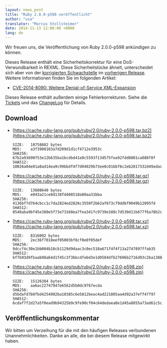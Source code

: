 ```yaml
---
layout: news_post
title: "Ruby 2.0.0-p598 veröffentlicht"
author: "usa"
translator: "Marcus Stollsteimer"
date: 2014-11-13 12:00:00 +0000
lang: de
---
```


Wir freuen uns, die Veröffentlichung von Ruby 2.0.0-p598 ankündigen zu können.

Dieses Release enthält eine Sicherheitskorrektur für eine DoS-Verwundbarkeit
in REXML. Diese Sicherheitslücke ähnelt, unterscheidet sich aber von der
[korrigierten Schwachstelle](https://www.ruby-lang.org/de/news/2014/10/27/rexml-dos-cve-2014-8080/)
im [vorherigen Release](https://www.ruby-lang.org/de/news/2014/10/27/ruby-2-0-0-p594-is-released/).
Weitere Informationen finden Sie im folgenden Artikel:

* [CVE-2014-8090: Weitere Denial-of-Service XML-Expansion](https://www.ruby-lang.org/de/news/2014/11/13/rexml-dos-cve-2014-8090/)

Dieses Release enthält außerdem einige Fehlerkorrekturen.
Siehe die [Tickets](https://bugs.ruby-lang.org/projects/ruby-200/issues?set_filter=1&amp;status_id=5)
und das [ChangeLog](http://svn.ruby-lang.org/repos/ruby/tags/v2_0_0_598/ChangeLog)
für Details.

## Download

* [https://cache.ruby-lang.org/pub/ruby/2.0/ruby-2.0.0-p598.tar.bz2](https://cache.ruby-lang.org/pub/ruby/2.0/ruby-2.0.0-p598.tar.bz2)

      SIZE:   10758882 bytes
      MD5:    a3f3908103a7d209d1d1cf4712e3953c
      SHA256: 67b2a93690f53e12b635ba1bcdbd41e8c5593f13d575fea92fdd8801ca088f0f
      SHA512: 10026a04e01a8ad14ea9c99bbdf4f7d04029b73ee0c01bbf6c2eb2817332d49adacf127b646693b67b5dd7010eaf3b696b23b6335cc0f7ee5a6b56dbba0f6f82

* [https://cache.ruby-lang.org/pub/ruby/2.0/ruby-2.0.0-p598.tar.gz](https://cache.ruby-lang.org/pub/ruby/2.0/ruby-2.0.0-p598.tar.gz)

      SIZE:   13608640 bytes
      MD5:    e043a21ce0d138fd408518a80aa31bba
      SHA256: 4136bf7d764cbcc1c7da2824ed2826c3550f2b62af673c79ddbf9049b12095fd
      SHA512: 0548aba9bf45e380e5f73e73168ea7fea341fc9739e108c7d530d11b677f6a78b2c4e29062d16a73b4286acaa2333ed20cb34e16b65b5b6898da66661f1717da

* [https://cache.ruby-lang.org/pub/ruby/2.0/ruby-2.0.0-p598.tar.xz](https://cache.ruby-lang.org/pub/ruby/2.0/ruby-2.0.0-p598.tar.xz)

      SIZE:   8316092 bytes
      MD5:    2ec36f7018eef05003bf8cf0e0f05def
      SHA256: 9dccf4c30e1bb004b18cb1129d9daac3c0ec510a671f4f4f13a2747897ffab35
      SHA512: bf7b93d9fbaab98a64d1f45c3f3bbcdfebd3e1d0584dfb27696b2716d93c2ba13881e1edaef6d3eccd769ac2e21d6157024c902f3d891951a20b972c1942ef99

* [https://cache.ruby-lang.org/pub/ruby/2.0/ruby-2.0.0-p598.zip](https://cache.ruby-lang.org/pub/ruby/2.0/ruby-2.0.0-p598.zip)

      SIZE:   15126384 bytes
      MD5:    aa6ac22747947e6562d5b0dc9767ecda
      SHA256: d5bdafd7b0fbd4254902ba10385c6e5812beac4ad221805aa4d92a37eff47f97
      SHA512: 6cdaf7f2d27a5f0ead9b94325b9c9fe90cf04c64dedaea8e1d45a8855a73ad61c5c72f1fda835eab73693c25c15a74c7e4e639ed5c18a9433dd79e398600b3ea

## Veröffentlichungskommentar

Wir bitten um Verzeihung für die mit den häufigen Releases
verbundenen Unannehmlichkeiten.
Danke an alle, die bei diesem Release mitgewirkt haben.
